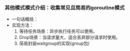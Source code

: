 ### 其他模式模式介绍：收集常见且简易的goroutine模式

- 一句话概括：
- 实现方法：
    1. 等待任务场景：异步执行任务可以使用。
    2. Drop场景：当请求量大，适合丢弃部分请求时使用。
    3. 简易封装waitgroup的实现(group包)
  
  


